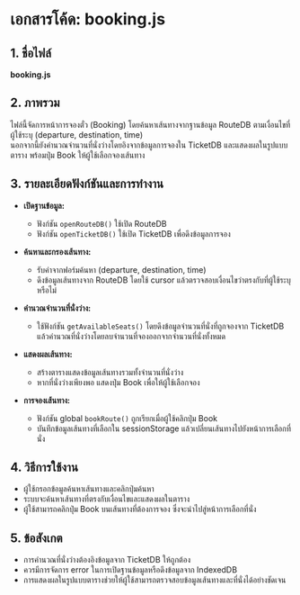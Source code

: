 # เอกสารโค้ด: booking.js

## 1. ชื่อไฟล์
**booking.js**

## 2. ภาพรวม
ไฟล์นี้จัดการหน้าการจองตั๋ว (Booking) โดยค้นหาเส้นทางจากฐานข้อมูล RouteDB ตามเงื่อนไขที่ผู้ใช้ระบุ (departure, destination, time)  
นอกจากนี้ยังคำนวณจำนวนที่นั่งว่างโดยอิงจากข้อมูลการจองใน TicketDB และแสดงผลในรูปแบบตาราง พร้อมปุ่ม Book ให้ผู้ใช้เลือกจองเส้นทาง

## 3. รายละเอียดฟังก์ชันและการทำงาน
- **เปิดฐานข้อมูล:**  
  - ฟังก์ชัน `openRouteDB()` ใช้เปิด RouteDB  
  - ฟังก์ชัน `openTicketDB()` ใช้เปิด TicketDB เพื่อดึงข้อมูลการจอง

- **ค้นหาและกรองเส้นทาง:**  
  - รับค่าจากฟอร์มค้นหา (departure, destination, time)  
  - ดึงข้อมูลเส้นทางจาก RouteDB โดยใช้ cursor แล้วตรวจสอบเงื่อนไขว่าตรงกับที่ผู้ใช้ระบุหรือไม่

- **คำนวณจำนวนที่นั่งว่าง:**  
  - ใช้ฟังก์ชัน `getAvailableSeats()` โดยดึงข้อมูลจำนวนที่นั่งที่ถูกจองจาก TicketDB แล้วคำนวณที่นั่งว่างโดยลบจำนวนที่จองออกจากจำนวนที่นั่งทั้งหมด

- **แสดงผลเส้นทาง:**  
  - สร้างตารางแสดงข้อมูลเส้นทางรวมทั้งจำนวนที่นั่งว่าง  
  - หากที่นั่งว่างเพียงพอ แสดงปุ่ม Book เพื่อให้ผู้ใช้เลือกจอง

- **การจองเส้นทาง:**  
  - ฟังก์ชัน global `bookRoute()` ถูกเรียกเมื่อผู้ใช้คลิกปุ่ม Book  
  - บันทึกข้อมูลเส้นทางที่เลือกใน sessionStorage แล้วเปลี่ยนเส้นทางไปยังหน้าการเลือกที่นั่ง

## 4. วิธีการใช้งาน
- ผู้ใช้กรอกข้อมูลค้นหาเส้นทางและคลิกปุ่มค้นหา  
- ระบบจะค้นหาเส้นทางที่ตรงกับเงื่อนไขและแสดงผลในตาราง  
- ผู้ใช้สามารถคลิกปุ่ม Book บนเส้นทางที่ต้องการจอง ซึ่งจะนำไปสู่หน้าการเลือกที่นั่ง

## 5. ข้อสังเกต
- การคำนวณที่นั่งว่างต้องอิงข้อมูลจาก TicketDB ให้ถูกต้อง  
- ควรมีการจัดการ error ในการเปิดฐานข้อมูลหรือดึงข้อมูลจาก IndexedDB  
- การแสดงผลในรูปแบบตารางช่วยให้ผู้ใช้สามารถตรวจสอบข้อมูลเส้นทางและที่นั่งได้อย่างชัดเจน
